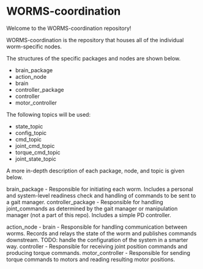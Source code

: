 # WORMS-coordination
Welcome to the WORMS-coordination repository!


WORMS-coordination is the repository that houses all of the individual worm-specific nodes. 

The structures of the specific packages and nodes are shown below.
- brain_package
-   action_node
-   brain
- controller_package
-   controller
-   motor_controller

The following topics will be used:
- state_topic
- config_topic
- cmd_topic
- joint_cmd_topic
- torque_cmd_topic
- joint_state_topic


A more in-depth description of each package, node, and topic is given below.

brain_package - Responsible for initiating each worm. Includes a personal and system-level readiness check and handling of commands to be sent to a gait manager.
controller_package - Responsible for handling joint_commands as determined by the gait manager or manipulation manager (not a part of this repo). Includes a simple PD controller.

action_node - 
brain - Responsible for handling communication between worms. Records and relays the state of the worm and publishes commands downstream. TODO: handle the configuration of the system in a smarter way.
controller - Responsible for receiving joint position commands and producing torque commands.
motor_controller - Responsible for sending torque commands to motors and reading resulting motor positions.
